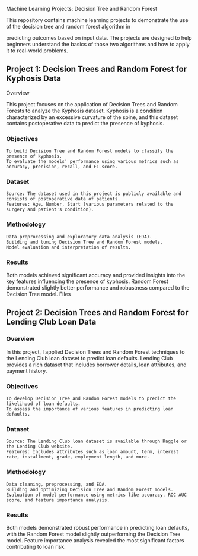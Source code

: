 Machine Learning Projects: Decision Tree and Random Forest


This repository contains machine learning projects to demonstrate the use of the decision tree and random forest algorithm in

 predicting outcomes based on input data. The projects are designed to help beginners understand the basics of those two algorithms and how to apply it to real-world problems.

## Project 1: Decision Trees and Random Forest for Kyphosis Data

Overview

This project focuses on the application of Decision Trees and Random Forests to analyze the Kyphosis dataset. Kyphosis is a condition characterized by an excessive curvature of the spine, and this dataset contains postoperative data to predict the presence of kyphosis.

### Objectives

    To build Decision Tree and Random Forest models to classify the presence of kyphosis.
    To evaluate the models' performance using various metrics such as accuracy, precision, recall, and F1-score.

### Dataset

    Source: The dataset used in this project is publicly available and consists of postoperative data of patients.
    Features: Age, Number, Start (various parameters related to the surgery and patient's condition).

### Methodology

    Data preprocessing and exploratory data analysis (EDA).
    Building and tuning Decision Tree and Random Forest models.
    Model evaluation and interpretation of results.

### Results

Both models achieved significant accuracy and provided insights into the key features influencing the presence of kyphosis. Random Forest demonstrated slightly better performance and robustness compared to the Decision Tree model.
Files

    
## Project 2: Decision Trees and Random Forest for Lending Club Loan Data

### Overview

In this project, I applied Decision Trees and Random Forest techniques to the Lending Club loan dataset to predict loan defaults. Lending Club provides a rich dataset that includes borrower details, loan attributes, and payment history.

### Objectives

    To develop Decision Tree and Random Forest models to predict the likelihood of loan defaults.
    To assess the importance of various features in predicting loan defaults.

### Dataset

    Source: The Lending Club loan dataset is available through Kaggle or the Lending Club website.
    Features: Includes attributes such as loan amount, term, interest rate, installment, grade, employment length, and more.

### Methodology

    Data cleaning, preprocessing, and EDA.
    Building and optimizing Decision Tree and Random Forest models.
    Evaluation of model performance using metrics like accuracy, ROC-AUC score, and feature importance analysis.

### Results

Both models demonstrated robust performance in predicting loan defaults, with the Random Forest model slightly outperforming the Decision Tree model. Feature importance analysis revealed the most significant factors contributing to loan risk.